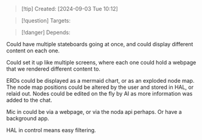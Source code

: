 
>[!tip] Created: [2024-09-03 Tue 10:12]

>[!question] Targets: 

>[!danger] Depends: 

Could have multiple stateboards going at once, and could display different content on each one.

Could set it up like multiple screens, where each one could hold a webpage that we rendered different content to.

ERDs could be displayed as a mermaid chart, or as an exploded node map.
The node map positions could be altered by the user and stored in HAL, or relaid out.
Nodes could be edited on the fly by AI as more information was added to the chat.

Mic in could be via a webpage, or via the noda api perhaps.  Or have a background app.

HAL in control means easy filtering.